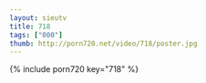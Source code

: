 ```yaml
--- 
layout: sieutv
title: 718
tags: ["000"]
thumb: http://porn720.net/video/718/poster.jpg
---
```

{% include porn720 key="718" %} 
